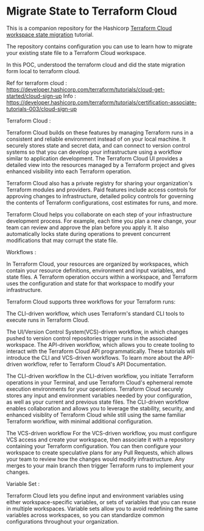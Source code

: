 # Migrate State to Terraform Cloud

This is a companion repository for the Hashicorp [Terraform Cloud workspace state migration](https://developer.hashicorp.com/terraform/tutorials/cloud/cloud-migrate) tutorial.

The repository contains configuration you can use to learn how to migrate your existing state file to a Terraform Cloud workspace.


In this POC, understood the terraform cloud and did the state migration form local to terraform cloud.

Ref for terraform cloud : https://developer.hashicorp.com/terraform/tutorials/cloud-get-started/cloud-sign-up
Info : https://developer.hashicorp.com/terraform/tutorials/certification-associate-tutorials-003/cloud-sign-up 

Terraform Cloud :

Terraform Cloud builds on these features by managing Terraform runs in a consistent and reliable environment instead of on your local machine. It securely stores state and secret data, and can connect to version control systems so that you can develop your infrastructure using a workflow similar to application development. The Terraform Cloud UI provides a detailed view into the resources managed by a Terraform project and gives enhanced visibility into each Terraform operation.

Terraform Cloud also has a private registry for sharing your organization's Terraform modules and providers. Paid features include access controls for approving changes to infrastructure, detailed policy controls for governing the contents of Terraform configurations, cost estimates for runs, and more.

Terraform Cloud helps you collaborate on each step of your infrastructure development process. For example, each time you plan a new change, your team can review and approve the plan before you apply it. It also automatically locks state during operations to prevent concurrent modifications that may corrupt the state file.

Workflows :

In Terraform Cloud, your resources are organized by workspaces, which contain your resource definitions, environment and input variables, and state files. A Terraform operation occurs within a workspace, and Terraform uses the configuration and state for that workspace to modify your infrastructure.

Terraform Cloud supports three workflows for your Terraform runs:

The CLI-driven workflow, which uses Terraform's standard CLI tools to execute runs in Terraform Cloud.

The UI/Version Control System(VCS)-driven workflow, in which changes pushed to version control repositories trigger runs in the associated workspace.
The API-driven workflow, which allows you to create tooling to interact with the Terraform Cloud API programmatically.
These tutorials will introduce the CLI and VCS-driven workflows. To learn more about the API-driven workflow, refer to Terraform Cloud's API Documentation.

The CLI-driven workflow
In the CLI-driven workflow, you initiate Terraform operations in your Terminal, and use Terraform Cloud's ephemeral remote execution environments for your operations. Terraform Cloud securely stores any input and environment variables needed by your configuration, as well as your current and previous state files. The CLI-driven workflow enables collaboration and allows you to leverage the stability, security, and enhanced visiblity of Terraform Cloud while still using the same familiar Terraform workflow, with minimal additional configuration.

The VCS-driven workflow
For the VCS-driven workflow, you must configure VCS access and create your workspace, then associate it with a repository containing your Terraform configuration. You can then configure your workspace to create speculative plans for any Pull Requests, which allows your team to review how the changes would modify infrastructure. Any merges to your main branch then trigger Terraform runs to implement your changes.

Variable Set :

Terraform Cloud lets you define input and environment variables using either workspace-specific variables, or sets of variables that you can reuse in multiple workspaces. Variable sets allow you to avoid redefining the same variables across workspaces, so you can standardize common configurations throughout your organization.


